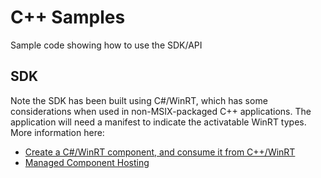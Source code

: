 # C++ Samples

Sample code showing how to use the SDK/API

## SDK

Note the SDK has been built using C#/WinRT, which has some considerations when used in non-MSIX-packaged 
C++ applications. The application will need a manifest to indicate the activatable WinRT types. More information here:

* [Create a C#/WinRT component, and consume it from C++/WinRT](https://github.com/microsoft/CsWinRT/blob/master/docs/authoring.md)
* [Managed Component Hosting](https://github.com/microsoft/CsWinRT/blob/master/docs/hosting.md)

